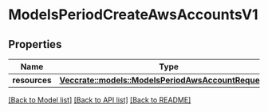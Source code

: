 # ModelsPeriodCreateAwsAccountsV1

## Properties

Name | Type | Description | Notes
------------ | ------------- | ------------- | -------------
**resources** | [**Vec<crate::models::ModelsPeriodAwsAccountRequestV1>**](models.AWSAccountRequestV1.md) |  | 

[[Back to Model list]](../README.md#documentation-for-models) [[Back to API list]](../README.md#documentation-for-api-endpoints) [[Back to README]](../README.md)


